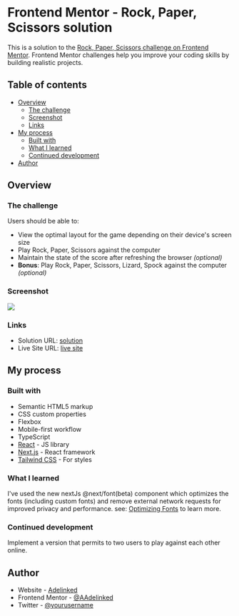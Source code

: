 # Frontend Mentor - Rock, Paper, Scissors solution

This is a solution to the [Rock, Paper, Scissors challenge on Frontend Mentor](https://www.frontendmentor.io/challenges/rock-paper-scissors-game-pTgwgvgH). Frontend Mentor challenges help you improve your coding skills by building realistic projects.

## Table of contents

- [Overview](#overview)
  - [The challenge](#the-challenge)
  - [Screenshot](#screenshot)
  - [Links](#links)
- [My process](#my-process)
  - [Built with](#built-with)
  - [What I learned](#what-i-learned)
  - [Continued development](#continued-development)
- [Author](#author)

## Overview

### The challenge

Users should be able to:

- View the optimal layout for the game depending on their device's screen size
- Play Rock, Paper, Scissors against the computer
- Maintain the state of the score after refreshing the browser _(optional)_
- **Bonus**: Play Rock, Paper, Scissors, Lizard, Spock against the computer _(optional)_

### Screenshot

![](https://i.postimg.cc/k5sCpLq6/localhost-3001.png)

### Links

- Solution URL: [solution](https://github.com/Adelinked/Rock-Paper-Scissors-Lizard-Spock)
- Live Site URL: [live site](https://adelinked-rock-paper-scissors.netlify.app/)

## My process

### Built with

- Semantic HTML5 markup
- CSS custom properties
- Flexbox
- Mobile-first workflow
- TypeScript
- [React](https://reactjs.org/) - JS library
- [Next.js](https://nextjs.org/) - React framework
- [Tailwind CSS](https://tailwindcss.com/) - For styles

### What I learned

I've used the new nextJs @next/font(beta) component which optimizes the fonts (including custom fonts) and remove external network requests for improved privacy and performance. see: [Optimizing Fonts](https://beta.nextjs.org/docs/optimizing/fonts) to learn more.

### Continued development

Implement a version that permits to two users to play against each other online.

## Author

- Website - [Adelinked](https://adelinked.netlify.app)
- Frontend Mentor - [@AAdelinked](https://www.frontendmentor.io/profile/Adelinked)
- Twitter - [@yourusername](https://twitter.com/AAdelinked)
